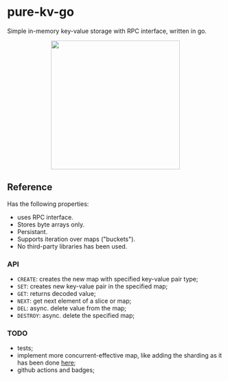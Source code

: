 # pure-kv-go  
Simple in-memory key-value storage with RPC interface, written in go.  

<p align="center"> <img src="https://github.com/gasparian/pure-kv-go/blob/main/pics/logo.jpg" height=300/> </p>  

## Reference  
Has the following properties:  
 * uses RPC interface.  
 * Stores byte arrays only.  
 * Persistant.  
 * Supports iteration over maps ("buckets").  
 * No third-party libraries has been used.  

### API  
 - `CREATE`: creates the new map with specified key-value pair type;  
 - `SET`: creates new key-value pair in the specified map;  
 - `GET`: returns decoded value;  
 - `NEXT`: get next element of a slice or map;  
 - `DEL`: async. delete value from the map;  
 - `DESTROY`: async. delete the specified map;  

### TODO  
 - tests;  
 - implement more concurrent-effective map, like adding the sharding as it has been done [here](https://github.com/orcaman/concurrent-map);  
 - github actions and badges;  

